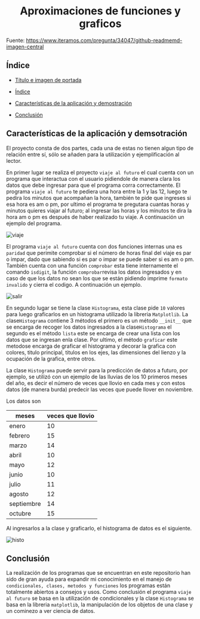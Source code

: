<h1 align="center"> Aproximaciones de funciones y graficos  </h1>

<p align="center">
 <![repo3](https://user-images.githubusercontent.com/104390248/200101460-5aebc782-6f4e-49af-a036-efa297068398.PNG)>

</p>




Fuente: https://www.iteramos.com/pregunta/34047/github-readmemd-imagen-central

## Índice

* [Título e imagen de portada](#Título-e-imagen-de-portada)

* [Índice](#índice)

* [Características de la aplicación y demostración](#Características-de-la-aplicación-y-demostración)

* [Conclusión](#conclusión)

## Características de la aplicación y demsotración

El proyecto consta de dos partes, cada una de estas no tienen algun tipo de relación entre sí, sólo se añaden para la utilización y ejemplificación al lector.

En primer lugar se realiza el proyecto `viaje al futuro` el cual cuenta con un programa que interactua con el usuario pidiendole de manera clara los datos que debe ingresar para que el programa corra correctamente. El programa `viaje al futuro` te pediera una hora entre la 1 y las 12, luego te pedira los minutos que acompañan la hora, también te pide que ingreses si esa hora es am o pm, por ultimo el programa te pregutara cuantas horas y minutos quieres viajar al futuro; al ingresar las horas y los minutos te dira la hora am o pm es después de haber realizado tu viaje. A continuación un ejemplo del programa.


![viaje](https://user-images.githubusercontent.com/104390248/193508547-714c82f6-8c02-4718-b372-a6a76cc958b2.PNG)


El programa `viaje al futuro` cuenta con dos funciones internas una es `paridad` que perimite comprobar si el número de horas final del viaje es par o impar, dado que sabiendo si es par o impar se puede saber si es am o pm. También cuenta con una función `comprobar` esta tiene internamente el comando `isdigit`, la función `comprobar`revisa los datos ingresados y en caso de que los datos no sean los que se están pidiendo imprime `formato invalido` y cierra el codigo. A continuación un ejemplo.

![salir](https://user-images.githubusercontent.com/104390248/193509201-f5cbc3d0-2398-4683-98a7-8750e82ae425.PNG)

En segundo lugar se tiene la clase `Histograma`, esta clase pide `10` valores para luego graficarlos en un histograma utilizado la libreria `Matplotlib`.
La clase`Histograma` contiene 3 métodos el primero es un método `__init__` que se encarga de recoger los datos ingresados a la clase`Histograma`
el segundo es el método `lista` este se encarga de crear una lista con los datos que se ingresan enla clase. Por ultimo, el método `graficar` este metodose encarga de graficar el histograma y decorar la grafica con colores, titulo principal, titulos en los ejes, las dimensiones del lienzo y la ocupación de la grafica, entre otros.

La clase `Histograma` puede servir para la predicción de datos a futuro, por ejemplo, se utilizó con un ejemplo de las lluvias de los 10 primeros meses del año, es decir el número de veces que llovio en cada mes y con estos datos (de manera burda) predecir las veces que puede llover en noviembre. 

Los datos son

|meses                    | veces que llovio      |
|-------------------------|-----------------------|
| enero                   |  10                   |
| febrero                 |  15                   |
| marzo                   |  14                   |
| abril                   |  10                   |
| mayo                    |  12                   |
| junio                   |  10                   |
| julio                   |  11                   |
| agosto                  |  12                   |
| septiembre              |  14                   |
| octubre                 |  15                   |

Al ingresarlos a la clase y graficarlo, el histograma de datos es el siguiente.

![histo](https://user-images.githubusercontent.com/104390248/193511431-4c953139-d9f0-4c53-bac7-59287aa42cc6.png)

## Conclusión 

La realización de los programas que se encuentran en este repositorio han sido de gran ayuda para expandir mi conocimiento en el manejo de `condicionales, clases, metodos y funciones` los programas están totalmente abiertos a consejos y usos. Como conclusión el programa `viaje al futuro` se basa en la utilización de condicionales y la clase `Histograma` se basa en la libreria `matplotlib`, la manipulación de los objetos de una clase y un cominezo a ver ciencia de datos.

